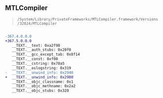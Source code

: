 ## MTLCompiler

> `/System/Library/PrivateFrameworks/MTLCompiler.framework/Versions/32024/MTLCompiler`

```diff

-367.4.0.0.0
+367.5.0.0.0
   __TEXT.__text: 0xa2f98
   __TEXT.__auth_stubs: 0x20f0
   __TEXT.__gcc_except_tab: 0x8f14
   __TEXT.__const: 0xf00
   __TEXT.__cstring: 0x78a5
   __TEXT.__oslogstring: 0x319
-  __TEXT.__unwind_info: 0x2940
+  __TEXT.__unwind_info: 0x2900
   __TEXT.__objc_classname: 0x1
   __TEXT.__objc_methname: 0x2a2
   __TEXT.__objc_stubs: 0x320

```

